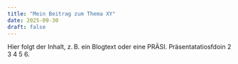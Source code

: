 ```yaml
---
title: "Mein Beitrag zum Thema XY"
date: 2025-09-30
draft: false
---
```


Hier folgt der Inhalt, z. B. ein Blogtext oder eine PRÄSI. Präsentatatiosfdoin 2 3 4 5 6.
